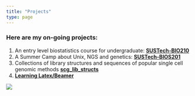 ```yaml
---
title: "Projects"
type: page
---
```



### Here are my on-going projects:

1. An entry level biostatistics course for undergraduate: __[SUSTech-BIO210](https://dbrg77.github.io/SUSTech-BIO210)__
2. A Summer Camp about Unix, NGS and genetics: __[SUSTech-BIOS201](https://dbrg77.github.io/SUSTech-BIOS201)__
3. Collections of library structures and sequences of popular single cell genomic methods __[scg_lib_structs](https://github.com/Teichlab/scg_lib_structs)__
4. __[Learning Latex/Beamer](/projects/learning-latex)__

![](/images/zigzag.jpg)
